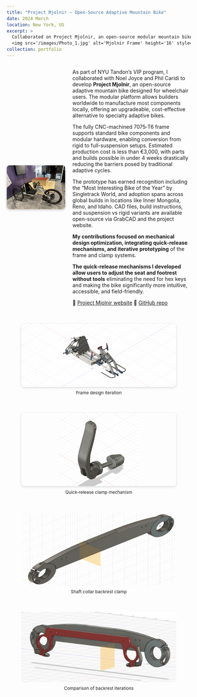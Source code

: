 ```yaml
---
title: "Project Mjolnir — Open‑Source Adaptive Mountain Bike"
date: 2024 March
location: New York, US
excerpt: >
  Collaborated on Project Mjolnir, an open‑source modular mountain bike for wheelchair users
  <img src='/images/Photo_1.jpg' alt='Mjolnir Frame' height='16' style='vertical-align: middle; margin-left: 6px;'>
collection: portfolio
---
```


<div style="display: flex; align-items: center; gap: 20px; margin-bottom: 1.5em;">
  <img src="/images/Photo_1.jpg" alt="Mjolnir Frame" style="width: 160px; height: auto; border-radius: 8px; box-shadow: 0 2px 6px rgba(0,0,0,0.2);">
  <div>
    <p>
      As part of NYU Tandon’s VIP program, I collaborated with Noel Joyce and Phil Caridi to develop <strong>Project Mjolnir</strong>, an open-source adaptive mountain bike designed for wheelchair users. The modular platform allows builders worldwide to manufacture most components locally, offering an upgradeable, cost-effective alternative to specialty adaptive bikes.
    </p>
    <p>
      The fully CNC-machined 7075‑T6 frame supports standard bike components and modular hardware, enabling conversion from rigid to full-suspension setups. Estimated production cost is less than €3,000, with parts and builds possible in under 4 weeks drastically reducing the barriers posed by traditional adaptive cycles.
    </p>
    <p>
      The prototype has earned recognition including the “Most Interesting Bike of the Year” by Singletrack World, and adoption spans across global builds in locations like Inner Mongolia, Reno, and Idaho. CAD files, build instructions, and suspension vs rigid variants are available open-source via GrabCAD and the project website.
    </p>
    <p>
      <strong>My contributions focused on mechanical design optimization, integrating quick‑release mechanisms, and iterative prototyping</strong> of the frame and clamp systems. 
    </p>
    <p>
      <strong>The quick‑release mechanisms I developed allow users to adjust the seat and footrest without tools</strong> eliminating the need for hex keys and making the bike significantly more intuitive, accessible, and field-friendly.
    </p>
    <p>
      🔗 <a href="https://projectmjolnir.com/" target="_blank">Project Mjolnir website</a>  
      🔗 <a href="https://github.com/abixxvii/MjolnirMTB" target="_blank">GitHub repo</a>
    </p>
  </div>
</div>

<div style="display: flex; flex-wrap: wrap; justify-content: center; gap: 20px; margin-top: 1em;">
  <figure style="text-align: center; flex: 1; min-width: 280px;">
    <img src="/images/Mjolnir R 2.0 v5_master file.png" alt="Frame Design" style="width: 100%; max-height: 200px; object-fit: contain; border-radius: 8px; box-shadow: 0 2px 6px rgba(0,0,0,0.15);">
    <figcaption style="font-size: 0.85em; margin-top: 0.5em;">Frame design iteration</figcaption>
  </figure>
  <figure style="text-align: center; flex: 1; min-width: 280px;">
    <img src="/images/qrclamp.png" alt="Quick Release Clamp" style="width: 100%; max-height: 200px; object-fit: contain; border-radius: 8px; box-shadow: 0 2px 6px rgba(0,0,0,0.15);">
    <figcaption style="font-size: 0.85em; margin-top: 0.5em;">Quick‑release clamp mechanism</figcaption>
  </figure>
  <figure style="text-align: center; flex: 1; min-width: 280px;">
    <img src="/images/shaftcollar.png" alt="Backrest Clamp" style="width: 100%; max-height: 200px; object‑fit: contain; border‑radius: 8px; box‑shadow: 0 2px 6px rgba(0,0,0,0.15);">
    <figcaption style="font-size: 0.85em; margin-top: 0.5em;">Shaft collar backrest clamp</figcaption>
  </figure>
  <figure style="text-align: center; flex: 1; min-width: 280px;">
    <img src="/images/backrest.png" alt="Backrest Iterations" style="width: 100%; max-height: 200px; object‑fit: contain; border‑radius: 8px; box‑shadow: 0 2px 6px rgba(0,0,0,0.15);">
    <figcaption style="font-size: 0.85em; margin-top: 0.5em;">Comparison of backrest iterations</figcaption>
  </figure>
</div>
